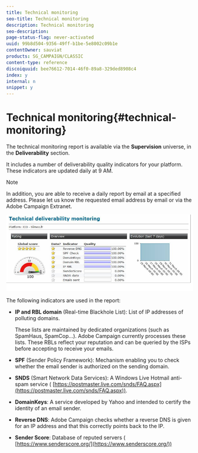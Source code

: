 ```yaml
---
title: Technical monitoring
seo-title: Technical monitoring
description: Technical monitoring
seo-description: 
page-status-flag: never-activated
uuid: 99b8d504-9356-49ff-b1be-5e8002c09b1e
contentOwner: sauviat
products: SG_CAMPAIGN/CLASSIC
content-type: reference
discoiquuid: bee76612-7014-46f0-89a8-329ded8908c4
index: y
internal: n
snippet: y
---
```


# Technical monitoring{#technical-monitoring}

The technical monitoring report is available via the **Supervision** universe, in the **Deliverability** section.

It includes a number of deliverability quality indicators for your platform. These indicators are updated daily at 9 AM.

>[!NOTE]
>
>In addition, you are able to receive a daily report by email at a specified address. Please let us know the requested email address by email or via the Adobe Campaign Extranet.

![](assets/s_tn_del_monitoring.png)

The following indicators are used in the report:

* **IP and RBL domain** (Real-time Blackhole List): List of IP addresses of polluting domains.

  These lists are maintained by dedicated organizations (such as SpamHaus, SpamCop...). Adobe Campaign currently processes these lists. These RBLs reflect your reputation and can be queried by the ISPs before accepting to receive your emails. 

* **SPF** (Sender Policy Framework): Mechanism enabling you to check whether the email sender is authorized on the sending domain. 
* **SNDS** (Smart Network Data Services): A Windows Live Hotmail anti-spam service ( [https://postmaster.live.com/snds/FAQ.aspx](https://postmaster.live.com/snds/FAQ.aspx)).
* **DomainKeys**: A service developed by Yahoo and intended to certify the identity of an email sender.
* **Reverse DNS**: Adobe Campaign checks whether a reverse DNS is given for an IP address and that this correctly points back to the IP.
* **Sender Score**: Database of reputed servers ( [https://www.senderscore.org/](https://www.senderscore.org/))

